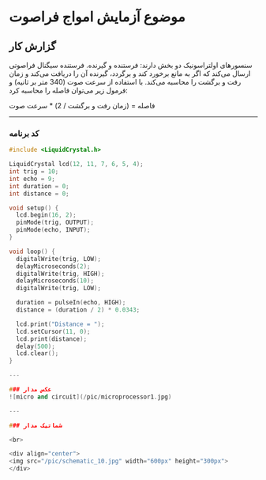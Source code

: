 # موضوع آزمایش امواج فراصوت 

## گزارش کار 
سنسورهای اولتراسونیک دو بخش دارند: فرستنده و گیرنده. فرستنده سیگنال فراصوتی ارسال می‌کند که اگر به مانع برخورد کند و برگردد، گیرنده آن را دریافت می‌کند و زمان رفت و برگشت را محاسبه می‌کند. با استفاده از سرعت صوت (340 متر بر ثانیه) و فرمول زیر می‌توان فاصله را محاسبه کرد:

فاصله = (زمان رفت و برگشت / 2) * سرعت صوت

---

### کد برنامه 

```cpp
#include <LiquidCrystal.h>

LiquidCrystal lcd(12, 11, 7, 6, 5, 4);
int trig = 10;
int echo = 9;
int duration = 0;
int distance = 0;

void setup() {
  lcd.begin(16, 2);
  pinMode(trig, OUTPUT);
  pinMode(echo, INPUT);
}

void loop() {
  digitalWrite(trig, LOW);
  delayMicroseconds(2);
  digitalWrite(trig, HIGH);
  delayMicroseconds(10);
  digitalWrite(trig, LOW);

  duration = pulseIn(echo, HIGH);
  distance = (duration / 2) * 0.0343;

  lcd.print("Distance = ");
  lcd.setCursor(11, 0);
  lcd.print(distance);
  delay(500);
  lcd.clear();
}

---

### عکس مدار
![micro and circuit](/pic/microprocessor1.jpg)

---

### شماتیک مدار 

<br>

<div align="center">
<img src="/pic/schematic_10.jpg" width="600px" height="300px">
</div>

